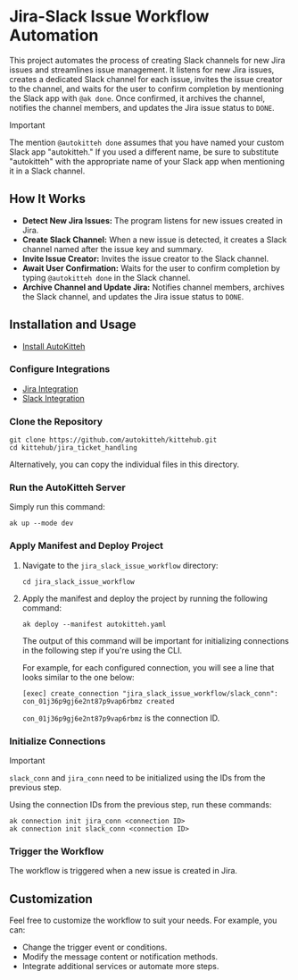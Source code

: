# Jira-Slack Issue Workflow Automation

This project automates the process of creating Slack channels for new Jira issues and streamlines issue management. It listens for new Jira issues, creates a dedicated Slack channel for each issue, invites the issue creator to the channel, and waits for the user to confirm completion by mentioning the Slack app with `@ak done`. Once confirmed, it archives the channel, notifies the channel members, and updates the Jira issue status to `DONE`.

> [!IMPORTANT]  
> The mention `@autokitteh done` assumes that you have named your custom Slack app "autokitteh." If you used a different name, be sure to substitute "autokitteh" with the appropriate name of your Slack app when mentioning it in a Slack channel.

## How It Works

- **Detect New Jira Issues:** The program listens for new issues created in Jira.
- **Create Slack Channel:** When a new issue is detected, it creates a Slack channel named after the issue key and summary.
- **Invite Issue Creator:** Invites the issue creator to the Slack channel.
- **Await User Confirmation:** Waits for the user to confirm completion by typing `@autokitteh done` in the Slack channel.
- **Archive Channel and Update Jira:** Notifies channel members, archives the Slack channel, and updates the Jira issue status to `DONE`.

## Installation and Usage

- [Install AutoKitteh](https://docs.autokitteh.com/get_started/install)

### Configure Integrations

- [Jira Integration](https://docs.autokitteh.com/integrations/atlassian/config)
- [Slack Integration](https://docs.autokitteh.com/integrations/slack/config)

### Clone the Repository

```shell
git clone https://github.com/autokitteh/kittehub.git
cd kittehub/jira_ticket_handling
```

Alternatively, you can copy the individual files in this directory.

### Run the AutoKitteh Server

Simply run this command:

```shell
ak up --mode dev
```

### Apply Manifest and Deploy Project

1. Navigate to the `jira_slack_issue_workflow` directory:

   ```shell
   cd jira_slack_issue_workflow
   ```

2. Apply the manifest and deploy the project by running the following command:

   ```shell
   ak deploy --manifest autokitteh.yaml
   ```

   The output of this command will be important for initializing connections in the following step if you're using the CLI.

   For example, for each configured connection, you will see a line that looks similar to the one below:

   ```shell
   [exec] create_connection "jira_slack_issue_workflow/slack_conn": con_01j36p9gj6e2nt87p9vap6rbmz created
   ```

   `con_01j36p9gj6e2nt87p9vap6rbmz` is the connection ID.

### Initialize Connections

> [!IMPORTANT]
> `slack_conn` and `jira_conn` need to be initialized using the IDs from the previous step.

Using the connection IDs from the previous step, run these commands:

```shell
ak connection init jira_conn <connection ID>
ak connection init slack_conn <connection ID>
```

### Trigger the Workflow

The workflow is triggered when a new issue is created in Jira.

## Customization

Feel free to customize the workflow to suit your needs. For example, you can:

- Change the trigger event or conditions.
- Modify the message content or notification methods.
- Integrate additional services or automate more steps.
